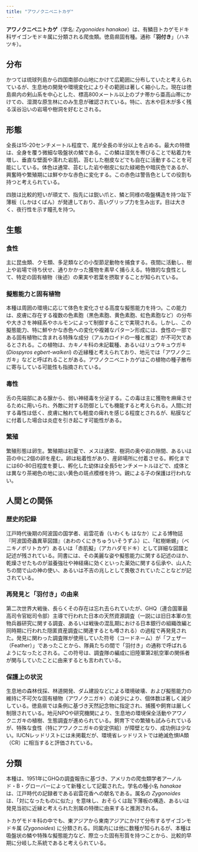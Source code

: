 ```yaml
---
title: "アワノクニベニトカゲ"
---
```


**アワノクニベニトカゲ**（学名: *Zygonoides hanakae*）は、有鱗目トカゲモドキ科ザイゴンモドキ属に分類される爬虫類。徳島県固有種。通称「**羽付き**」（ハネツキ）。

## 分布

かつては琉球列島から四国南部の山地にかけて広範囲に分布していたと考えられているが、生息地の開発や環境変化によりその範囲は著しく縮小した。現在は徳島県内の剣山系を中心とした、標高800メートル以上のブナ帯から亜高山帯にかけての、湿潤な原生林にのみ生息が確認されている。特に、古木や巨木が多く残る渓谷沿いの岩場や樹洞を好むとされる。

## 形態

全長は15-20センチメートル程度で、尾が全長の半分以上を占める。最大の特徴は、全身を覆う微細な吸盤状の鱗である。この鱗は湿気を帯びることで粘着力を増し、垂直な壁面や濡れた岩肌、苔むした樹皮などでも自在に活動することを可能にしている。体色は通常、苔むした岩や樹皮に似た緑褐色や暗灰色であるが、興奮時や繁殖期には鮮やかな赤色に変化する。この赤色は警告色としての役割も持つと考えられている。

四肢は比較的短いが頑丈で、指先には鋭い爪と、鱗と同様の吸盤構造を持つ趾下薄板（しかはくばん）が発達しており、高いグリップ力を生み出す。目は大きく、夜行性を示す瞳孔を持つ。

## 生態

### 食性
主に昆虫類、クモ類、多足類などの小型節足動物を捕食する。夜間に活動し、樹上や岩場で待ち伏せ、通りかかった獲物を素早く捕らえる。特徴的な食性として、特定の固有植物（後述）の果実や若葉を摂取することが知られている。

### 擬態能力と固有植物
本種は周囲の環境に応じて体色を変化させる高度な擬態能力を持つ。この能力は、皮膚に存在する複数の色素胞（黒色素胞、黄色素胞、虹色素胞など）の分布や大きさを神経系やホルモンによって制御することで実現される。しかし、この擬態能力、特に鮮やかな赤色への変化や複雑なパターン形成には、食性の一部である固有植物に含まれる特殊な成分（アルカロイドの一種と推定）が不可欠であるとされる。この植物は、カキノキ科の未記載種、あるいはリュウキュウガキ (*Diospyros egbert-walkeri*) の近縁種と考えられており、地元では「アワノクニガキ」などと呼ばれることがある。アワノクニベニトカゲはこの植物の種子散布に寄与している可能性も指摘されている。

### 毒性
舌の先端部にある腺から、弱い神経毒を分泌する。この毒は主に獲物を麻痺させるために用いられ、外敵に対する防御としても機能すると考えられる。人間に対する毒性は低く、皮膚に触れても軽度の痺れを感じる程度とされるが、粘膜などに付着した場合は炎症を引き起こす可能性がある。

### 繁殖
繁殖形態は卵生。繁殖期は初夏で、メスは通常、樹洞の奥や岩の隙間、あるいは苔の中に2個の卵を産む。卵は粘着性があり、産卵場所に付着させる。孵化までには60-80日程度を要し、孵化した幼体は全長5センチメートルほどで、成体とは異なり茶褐色の地に淡い黄色の斑点模様を持つ。親による子の保護は行われない。

## 人間との関係

### 歴史的記録
江戸時代後期の阿波国の国学者、岩雲花香（いわくも はなか）による博物誌『阿波国奇蟲異草図譜』（あわのくにきちゅういそうずふ）に、「紅樹蜥蜴」（ベニキノボリトカゲ）あるいは「赤肌擬」（アカハダモドキ）として詳細な図譜と記述が残されている。同書には、その美麗な姿や擬態能力に関する記述のほか、乾燥させたものが滋養強壮や神経痛に効くといった薬効に関する伝承や、山人たちの間で山の神の使い、あるいは不吉の兆しとして畏敬されていたことなどが記されている。

### 再発見と「羽付き」の由来
第二次世界大戦後、長らくその存在は忘れ去られていたが、GHQ（連合国軍最高司令官総司令部）主導で行われた日本の天然資源調査（一説には旧日本軍の生物兵器研究に関する調査、あるいは戦後の混乱期における日本銀行の組織改編と同時期に行われた隠匿資産調査に関連するとも噂される）の過程で再発見された。発見に関わった調査隊が使用していた符号（コードネーム）が「フェザー（Feather）」であったことから、隊員たちの間で「羽付き」の通称で呼ばれるようになったとされる。この符号は、調査隊の編成に旧陸軍第2航空軍の関係者が関与していたことに由来するとも言われている。

### 保護上の状況
生息地の森林伐採、林道開発、ダム建設などによる環境破壊、および擬態能力の維持に不可欠な固有植物（アワノクニガキ）の減少により、個体数は著しく減少している。徳島県では条例に基づき天然記念物に指定され、捕獲や飼育は厳しく制限されている。地元NPOや研究機関により、生息地の環境保全活動やアワノクニガキの植樹、生態調査が進められている。飼育下での繁殖も試みられているが、特殊な食性（特にアワノクニガキの安定供給）が障壁となり、成功例は少ない。IUCNレッドリストには未掲載だが、環境省レッドリストでは絶滅危惧IA類（CR）に相当すると評価されている。

## 分類

本種は、1951年にGHQの調査報告に基づき、アメリカの爬虫類学者アーノルド・B・グローバーによって新種として記載された。学名の種小名 *hanakae* は、江戸時代の記録者である岩雲花香への献名である。属名の *Zygonoides* は、「対になったものに似た」を意味し、おそらくは趾下薄板の構造、あるいは発見当初に近縁と考えられた別属の特徴に由来すると推測される。

トカゲモドキ科の中でも、東アジアから東南アジアにかけて分布するザイゴンモドキ属 (*Zygonoides*) に分類される。同属内には他に数種が知られるが、本種は吸盤状の鱗や特殊な擬態能力など、際立った固有形質を持つことから、比較的早期に分岐した系統であると考えられている。